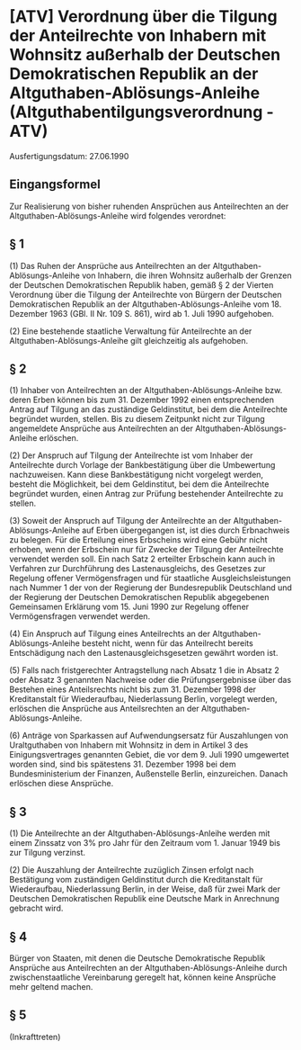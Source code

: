 # [ATV] Verordnung über die Tilgung der Anteilrechte von Inhabern mit Wohnsitz außerhalb der Deutschen Demokratischen Republik an der Altguthaben-Ablösungs-Anleihe  (Altguthabentilgungsverordnung - ATV)

Ausfertigungsdatum: 27.06.1990

 

## Eingangsformel

Zur Realisierung von bisher ruhenden Ansprüchen aus Anteilrechten an der Altguthaben-Ablösungs-Anleihe wird folgendes verordnet:


## § 1

(1) Das Ruhen der Ansprüche aus Anteilrechten an der Altguthaben-Ablösungs-Anleihe von Inhabern, die ihren Wohnsitz außerhalb der Grenzen der Deutschen Demokratischen Republik haben, gemäß § 2 der Vierten Verordnung über die Tilgung der Anteilrechte von Bürgern der Deutschen Demokratischen Republik an der Altguthaben-Ablösungs-Anleihe vom 18. Dezember 1963 (GBl. II Nr. 109 S. 861), wird ab 1. Juli 1990 aufgehoben.

(2) Eine bestehende staatliche Verwaltung für Anteilrechte an der Altguthaben-Ablösungs-Anleihe gilt gleichzeitig als aufgehoben.


## § 2

(1) Inhaber von Anteilrechten an der Altguthaben-Ablösungs-Anleihe bzw. deren Erben können bis zum 31. Dezember 1992 einen entsprechenden Antrag auf Tilgung an das zuständige Geldinstitut, bei dem die Anteilrechte begründet wurden, stellen. Bis zu diesem Zeitpunkt nicht zur Tilgung angemeldete Ansprüche aus Anteilrechten an der Altguthaben-Ablösungs-Anleihe erlöschen.

(2) Der Anspruch auf Tilgung der Anteilrechte ist vom Inhaber der Anteilrechte durch Vorlage der Bankbestätigung über die Umbewertung nachzuweisen. Kann diese Bankbestätigung nicht vorgelegt werden, besteht die Möglichkeit, bei dem Geldinstitut, bei dem die Anteilrechte begründet wurden, einen Antrag zur Prüfung bestehender Anteilrechte zu stellen.

(3) Soweit der Anspruch auf Tilgung der Anteilrechte an der Altguthaben-Ablösungs-Anleihe auf Erben übergegangen ist, ist dies durch Erbnachweis zu belegen. Für die Erteilung eines Erbscheins wird eine Gebühr nicht erhoben, wenn der Erbschein nur für Zwecke der Tilgung der Anteilrechte verwendet werden soll. Ein nach Satz 2 erteilter Erbschein kann auch in Verfahren zur Durchführung des Lastenausgleichs, des Gesetzes zur Regelung offener Vermögensfragen und für staatliche Ausgleichsleistungen nach Nummer 1 der von der Regierung der Bundesrepublik Deutschland und der Regierung der Deutschen Demokratischen Republik abgegebenen Gemeinsamen Erklärung vom 15. Juni 1990 zur Regelung offener Vermögensfragen verwendet werden.

(4) Ein Anspruch auf Tilgung eines Anteilrechts an der Altguthaben-Ablösungs-Anleihe besteht nicht, wenn für das Anteilrecht bereits Entschädigung nach den Lastenausgleichsgesetzen gewährt worden ist.

(5) Falls nach fristgerechter Antragstellung nach Absatz 1 die in Absatz 2 oder Absatz 3 genannten Nachweise oder die Prüfungsergebnisse über das Bestehen eines Anteilsrechts nicht bis zum 31. Dezember 1998 der Kreditanstalt für Wiederaufbau, Niederlassung Berlin, vorgelegt werden, erlöschen die Ansprüche aus Anteilsrechten an der Altguthaben-Ablösungs-Anleihe.

(6) Anträge von Sparkassen auf Aufwendungsersatz für Auszahlungen von Uraltguthaben von Inhabern mit Wohnsitz in dem in Artikel 3 des Einigungsvertrages genannten Gebiet, die vor dem 9. Juli 1990 umgewertet worden sind, sind bis spätestens 31. Dezember 1998 bei dem Bundesministerium der Finanzen, Außenstelle Berlin, einzureichen. Danach erlöschen diese Ansprüche.


## § 3

(1) Die Anteilrechte an der Altguthaben-Ablösungs-Anleihe werden mit einem Zinssatz von 3% pro Jahr für den Zeitraum vom 1. Januar 1949 bis zur Tilgung verzinst.

(2) Die Auszahlung der Anteilrechte zuzüglich Zinsen erfolgt nach Bestätigung vom zuständigen Geldinstitut durch die Kreditanstalt für Wiederaufbau, Niederlassung Berlin, in der Weise, daß für zwei Mark der Deutschen Demokratischen Republik eine Deutsche Mark in Anrechnung gebracht wird.


## § 4

Bürger von Staaten, mit denen die Deutsche Demokratische Republik Ansprüche aus Anteilrechten an der Altguthaben-Ablösungs-Anleihe durch zwischenstaatliche Vereinbarung geregelt hat, können keine Ansprüche mehr geltend machen.


## § 5

(Inkrafttreten)
